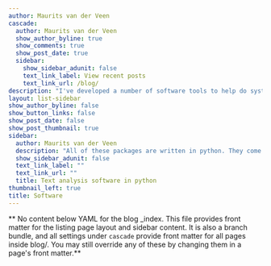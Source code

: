 ```yaml
---
author: Maurits van der Veen
cascade:
  author: Maurits van der Veen
  show_author_byline: true
  show_comments: true
  show_post_date: true
  sidebar:
    show_sidebar_adunit: false
    text_link_label: View recent posts
    text_link_url: /blog/
description: "I've developed a number of software tools to help do systematic text analysis. I hope others may find some of these packages useful too.\n"
layout: list-sidebar
show_author_byline: false
show_button_links: false
show_post_date: false
show_post_thumbnail: true
sidebar:
  author: Maurits van der Veen
  description: "All of these packages are written in python. They come with Jupyter notebooks that serve as examples/tutorials for how to use the code."
  show_sidebar_adunit: false
  text_link_label: ""
  text_link_url: ""
  title: Text analysis software in python
thumbnail_left: true
title: Software
---
```


** No content below YAML for the blog _index. This file provides front matter for the listing page layout and sidebar content. It is also a branch bundle, and all settings under `cascade` provide front matter for all pages inside blog/. You may still override any of these by changing them in a page's front matter.**
